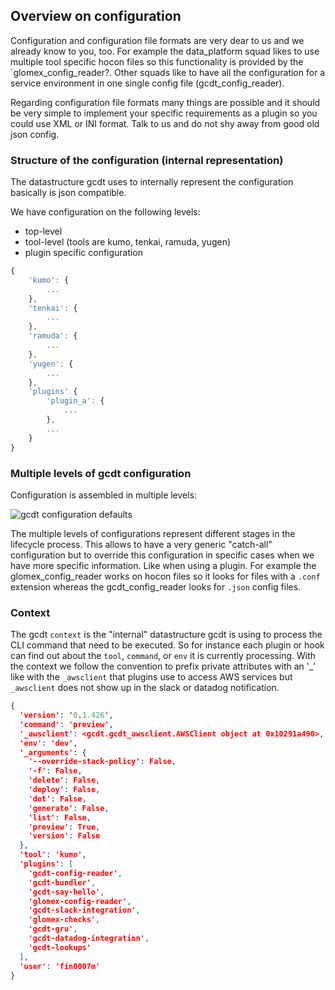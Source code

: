 ## Overview on configuration

Configuration and configuration file formats are very dear to us and we already know to you, too. For example the data_platform squad likes to use multiple tool specific hocon files so this functionality is provided by the `glomex_config_reader?. Other squads like to have all the configuration for a service environment in one single config file (gcdt_config_reader).

Regarding configuration file formats many things are possible and it should be very simple to implement your specific requirements as a plugin so you could use XML or INI format. Talk to us and do not shy away from good old json config.


### Structure of the configuration (internal representation)

The datastructure gcdt uses to internally represent the configuration basically is json compatible.

We have configuration on the following levels:

* top-level
* tool-level (tools are kumo, tenkai, ramuda, yugen)
* plugin specific configuration

``` js
{
    'kumo': {
        ...
    },
    'tenkai': {
        ...
    },
    'ramuda': {
        ...
    },
    'yugen': {
        ...
    },
    'plugins' {
        'plugin_a': {
            ...
        },
        ...
    }
}
```


### Multiple levels of gcdt configuration

Configuration is assembled in multiple levels:

![gcdt configuration defaults](_static/images/gcdt_configuration.png "gcdt configuration defaults")

The multiple levels of configurations represent different stages in the lifecycle process. This allows to have a very generic "catch-all" configuration but to override this configuration in specific cases when we have more specific information. Like when using a plugin. For example the glomex_config_reader works on hocon files so it looks for files with a `.conf` extension whereas the gcdt_config_reader looks for `.json` config files.


### Context

The gcdt `context` is the "internal" datastructure gcdt is using to process the CLI command that need to be executed. So for instance each plugin or hook can find out about the `tool`, `command`, or `env` it is currently processing. With the context we follow the convention to prefix private attributes with an '_' like with the `_awsclient` that plugins use to access AWS services but `_awsclient` does not show up in the slack or datadog notification.

``` json
{
  'version': '0.1.426',
  'command': 'preview',
  '_awsclient': <gcdt.gcdt_awsclient.AWSClient object at 0x10291a490>,
  'env': 'dev',
  '_arguments': {
    '--override-stack-policy': False,
    '-f': False,
    'delete': False,
    'deploy': False,
    'dot': False,
    'generate': False,
    'list': False,
    'preview': True,
    'version': False
  },
  'tool': 'kumo',
  'plugins': [
    'gcdt-config-reader',
    'gcdt-bundler',
    'gcdt-say-hello',
    'glomex-config-reader',
    'gcdt-slack-integration',
    'glomex-checks',
    'gcdt-gru',
    'gcdt-datadog-integration',
    'gcdt-lookups'
  ],
  'user': 'fin0007m'
}
```
